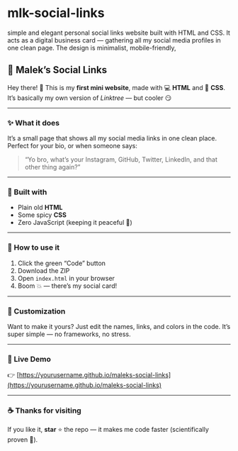 # mlk-social-links
simple and elegant personal social links website built with HTML and CSS. It acts as a digital business card — gathering all my social media profiles in one clean page. The design is minimalist, mobile-friendly, 

## 🧠 Malek’s Social Links

Hey there! 👋
This is my **first mini website**, made with 💻 **HTML** and 🎨 **CSS**.
It’s basically my own version of *Linktree* — but cooler 😏

---

### ✨ What it does

It’s a small page that shows all my social media links in one clean place.
Perfect for your bio, or when someone says:

> “Yo bro, what’s your Instagram, GitHub, Twitter, LinkedIn, and that other thing again?”

---

### 🧩 Built with

* Plain old **HTML**
* Some spicy **CSS**
* Zero JavaScript (keeping it peaceful 🧘)

---

### 🚀 How to use it

1. Click the green “Code” button
2. Download the ZIP
3. Open `index.html` in your browser
4. Boom 💥 — there’s my social card!

---

### 🎨 Customization

Want to make it yours?
Just edit the names, links, and colors in the code.
It’s super simple — no frameworks, no stress.

---

### 📱 Live Demo

👉 [https://yourusername.github.io/maleks-social-links](https://yourusername.github.io/maleks-social-links)

---

### ☕ Thanks for visiting

If you like it, **star** ⭐ the repo —
it makes me code faster (scientifically proven 🧪).
